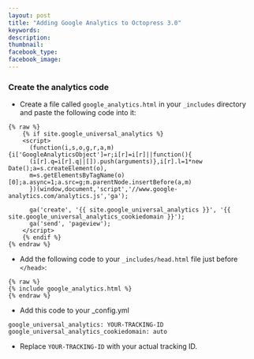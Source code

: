 ```yaml
---
layout: post
title: "Adding Google Analytics to Octopress 3.0"
keywords:
description:
thumbnail:
facebook_type:
facebook_image:
---
```


### Create the analytics code
* Create a file called `google_analytics.html` in your `_includes` directory and paste the following code into it:

```
{% raw %}
    {% if site.google_universal_analytics %}
    <script>
      (function(i,s,o,g,r,a,m){i['GoogleAnalyticsObject']=r;i[r]=i[r]||function(){
      (i[r].q=i[r].q||[]).push(arguments)},i[r].l=1*new Date();a=s.createElement(o),
      m=s.getElementsByTagName(o)[0];a.async=1;a.src=g;m.parentNode.insertBefore(a,m)
      })(window,document,'script','//www.google-analytics.com/analytics.js','ga');

      ga('create', '{{ site.google_universal_analytics }}', '{{ site.google_universal_analytics_cookiedomain }}');
      ga('send', 'pageview');
    </script>
    {% endif %}
{% endraw %}
```
* Add the following code to your `_includes/head.html` file just before `</head>`:

```
{% raw %}
{% include google_analytics.html %}
{% endraw %}
```

* Add this code to your _config.yml

```
google_universal_analytics: YOUR-TRACKING-ID
google_universal_analytics_cookiedomain: auto
```
* Replace `YOUR-TRACKING-ID` with your actual tracking ID.
